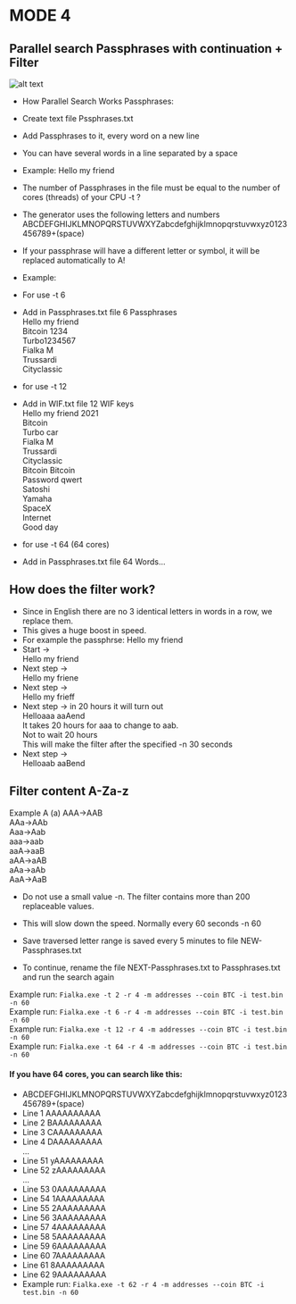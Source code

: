 # MODE 4
## Parallel search Passphrases with continuation + Filter
![alt text](https://raw.githubusercontent.com/phrutis/Fialka/main/Others/img/rotors.jpg "Fialka M-125")
- How Parallel Search Works Passphrases:
- Create text file Pssphrases.txt
- Add Passphrases to it, every word on a new line
- You can have several words in a line separated by a space
- Example: Hello my friend
- The number of Passphrases in the file must be equal to the number of cores (threads) of your CPU -t ?
- The generator uses the following letters and numbers ABCDEFGHIJKLMNOPQRSTUVWXYZabcdefghijklmnopqrstuvwxyz0123456789+(space)
- If your passphrase will have a different letter or symbol, it will be replaced automatically tо A! 

- Example:
- For use -t 6</br>
- Add in Passphrases.txt file 6 Passphrases</br>
Hello my friend</br>
Bitcoin 1234</br>
Turbo1234567</br>
Fialka M</br>
Trussardi</br>
Cityclassic</br>

- for use -t 12 </br>
- Add in WIF.txt file 12 WIF keys</br>
Hello my friend 2021</br>
Bitcoin</br>
Turbo car</br>
Fialka M</br>
Trussardi</br>
Cityclassic</br>
Bitcoin Bitcoin</br>
Password qwert</br>
Satoshi</br>
Yamaha</br>
SpaceX</br>
Internet</br>
Good day</br>

- for use -t 64 (64 cores)</br>
- Add in Passphrases.txt file 64 Words...</br>

## How does the filter work? 
- Since in English there are no 3 identical letters in words in a row, we replace them.
- This gives a huge boost in speed.
- For example the passphrse: Hello my friend</br>
- Start -></br>
Hello my friend </br>
- Next step -></br>
Hello my friene </br>
- Next step -></br>
Hello my frieff </br> 
- Next step -> in 20 hours it will turn out </br>
Helloaaa aaAend </br>
It takes 20 hours for aaa to change to aab.</br>
Not to wait 20 hours</br>
This will make the filter after the specified -n 30 seconds</br>
- Next step -></br>
Helloaab aaBend
## Filter content A-Za-z
Example A (a)
AAA->AAB</br>
AAa->AAb</br>
Aaa->Aab</br>
aaa->aab</br>
aaA->aaB</br>
aAA->aAB</br>
aAa->aAb</br>
AaA->AaB</br>
- Do not use a small value -n. The filter contains more than 200 replaceable values. 
- This will slow down the speed. Normally every 60 seconds -n 60 

- Save traversed letter range is saved every 5 minutes to file NEW-Passphrases.txt 
- To continue, rename the file NEXT-Passphrases.txt to Passphrases.txt and run the search again </br>

Example run: ```Fialka.exe -t 2 -r 4 -m addresses --coin BTC -i test.bin -n 60``` </br>
Example run: ```Fialka.exe -t 6 -r 4 -m addresses --coin BTC -i test.bin -n 60``` </br>
Example run: ```Fialka.exe -t 12 -r 4 -m addresses --coin BTC -i test.bin -n 60``` </br>
Example run: ```Fialka.exe -t 64 -r 4 -m addresses --coin BTC -i test.bin -n 60``` </br>

#### If you have 64 cores, you can search like this: </br>
- ABCDEFGHIJKLMNOPQRSTUVWXYZabcdefghijklmnopqrstuvwxyz0123456789+(space) </br>
- Line 1 AAAAAAAAAA </br>
- Line 2 BAAAAAAAAA </br>
- Line 3 CAAAAAAAAA </br>
- Line 4 DAAAAAAAAA </br>
... </br>
- Line 51 yAAAAAAAAA </br>
- Line 52 zAAAAAAAAA </br>
...</br>
- Line 53 0AAAAAAAAA </br>
- Line 54 1AAAAAAAAA </br>
- Line 55 2AAAAAAAAA </br>
- Line 56 3AAAAAAAAA </br>
- Line 57 4AAAAAAAAA </br>
- Line 58 5AAAAAAAAA </br>
- Line 59 6AAAAAAAAA </br>
- Line 60 7AAAAAAAAA </br>
- Line 61 8AAAAAAAAA </br>
- Line 62 9AAAAAAAAA </br>
- Example run: ```Fialka.exe -t 62 -r 4 -m addresses --coin BTC -i test.bin -n 60``` </br>
